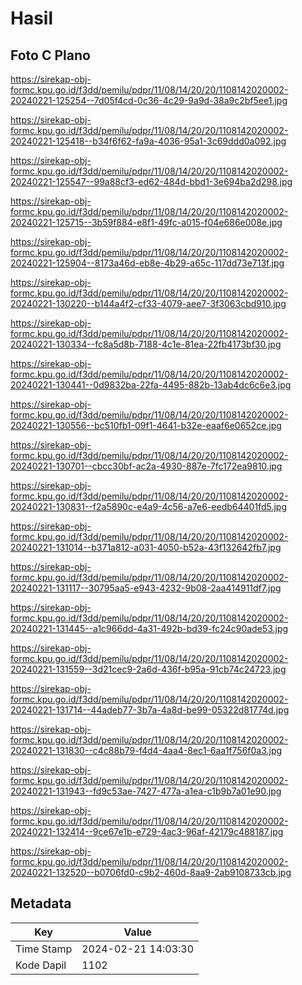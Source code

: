 # Hasil

## Foto C Plano

https://sirekap-obj-formc.kpu.go.id/f3dd/pemilu/pdpr/11/08/14/20/20/1108142020002-20240221-125254--7d05f4cd-0c36-4c29-9a9d-38a9c2bf5ee1.jpg

https://sirekap-obj-formc.kpu.go.id/f3dd/pemilu/pdpr/11/08/14/20/20/1108142020002-20240221-125418--b34f6f62-fa9a-4036-95a1-3c69ddd0a092.jpg

https://sirekap-obj-formc.kpu.go.id/f3dd/pemilu/pdpr/11/08/14/20/20/1108142020002-20240221-125547--99a88cf3-ed62-484d-bbd1-3e694ba2d298.jpg

https://sirekap-obj-formc.kpu.go.id/f3dd/pemilu/pdpr/11/08/14/20/20/1108142020002-20240221-125715--3b59f884-e8f1-49fc-a015-f04e686e008e.jpg

https://sirekap-obj-formc.kpu.go.id/f3dd/pemilu/pdpr/11/08/14/20/20/1108142020002-20240221-125904--8173a46d-eb8e-4b29-a65c-117dd73e713f.jpg

https://sirekap-obj-formc.kpu.go.id/f3dd/pemilu/pdpr/11/08/14/20/20/1108142020002-20240221-130220--b144a4f2-cf33-4079-aee7-3f3063cbd910.jpg

https://sirekap-obj-formc.kpu.go.id/f3dd/pemilu/pdpr/11/08/14/20/20/1108142020002-20240221-130334--fc8a5d8b-7188-4c1e-81ea-22fb4173bf30.jpg

https://sirekap-obj-formc.kpu.go.id/f3dd/pemilu/pdpr/11/08/14/20/20/1108142020002-20240221-130441--0d9832ba-22fa-4495-882b-13ab4dc6c6e3.jpg

https://sirekap-obj-formc.kpu.go.id/f3dd/pemilu/pdpr/11/08/14/20/20/1108142020002-20240221-130556--bc510fb1-09f1-4641-b32e-eaaf6e0652ce.jpg

https://sirekap-obj-formc.kpu.go.id/f3dd/pemilu/pdpr/11/08/14/20/20/1108142020002-20240221-130701--cbcc30bf-ac2a-4930-887e-7fc172ea9810.jpg

https://sirekap-obj-formc.kpu.go.id/f3dd/pemilu/pdpr/11/08/14/20/20/1108142020002-20240221-130831--f2a5890c-e4a9-4c56-a7e6-eedb64401fd5.jpg

https://sirekap-obj-formc.kpu.go.id/f3dd/pemilu/pdpr/11/08/14/20/20/1108142020002-20240221-131014--b371a812-a031-4050-b52a-43f132642fb7.jpg

https://sirekap-obj-formc.kpu.go.id/f3dd/pemilu/pdpr/11/08/14/20/20/1108142020002-20240221-131117--30795aa5-e943-4232-9b08-2aa414911df7.jpg

https://sirekap-obj-formc.kpu.go.id/f3dd/pemilu/pdpr/11/08/14/20/20/1108142020002-20240221-131445--a1c966dd-4a31-492b-bd39-fc24c90ade53.jpg

https://sirekap-obj-formc.kpu.go.id/f3dd/pemilu/pdpr/11/08/14/20/20/1108142020002-20240221-131559--3d21cec9-2a6d-436f-b95a-91cb74c24723.jpg

https://sirekap-obj-formc.kpu.go.id/f3dd/pemilu/pdpr/11/08/14/20/20/1108142020002-20240221-131714--44adeb77-3b7a-4a8d-be99-05322d81774d.jpg

https://sirekap-obj-formc.kpu.go.id/f3dd/pemilu/pdpr/11/08/14/20/20/1108142020002-20240221-131830--c4c88b79-f4d4-4aa4-8ec1-6aa1f756f0a3.jpg

https://sirekap-obj-formc.kpu.go.id/f3dd/pemilu/pdpr/11/08/14/20/20/1108142020002-20240221-131943--fd9c53ae-7427-477a-a1ea-c1b9b7a01e90.jpg

https://sirekap-obj-formc.kpu.go.id/f3dd/pemilu/pdpr/11/08/14/20/20/1108142020002-20240221-132414--9ce67e1b-e729-4ac3-96af-42179c488187.jpg

https://sirekap-obj-formc.kpu.go.id/f3dd/pemilu/pdpr/11/08/14/20/20/1108142020002-20240221-132520--b0706fd0-c9b2-460d-8aa9-2ab9108733cb.jpg


## Metadata

| Key        | Value               |
| ---------- | ------------------- |
| Time Stamp | 2024-02-21 14:03:30 |
| Kode Dapil | 1102                |



